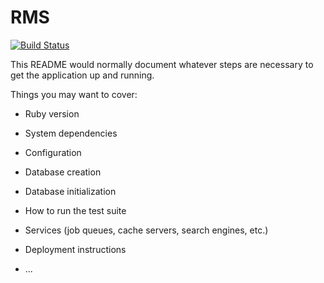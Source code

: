 # RMS

[![Build Status](https://travis-ci.org/danascheider/rms.svg?branch=master)](https://travis-ci.org/danascheider/rms)

This README would normally document whatever steps are necessary to get the
application up and running.

Things you may want to cover:

* Ruby version

* System dependencies

* Configuration

* Database creation

* Database initialization

* How to run the test suite

* Services (job queues, cache servers, search engines, etc.)

* Deployment instructions

* ...
